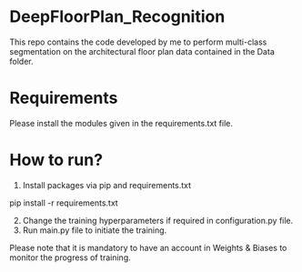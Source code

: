 # DeepFloorPlan_Recognition

This repo contains the code developed by me to perform multi-class segmentation on the architectural floor plan data contained in the Data folder.

# Requirements

Please install the modules given in the requirements.txt file. 

# How to run?
1. Install packages via pip and requirements.txt

  pip install -r requirements.txt

2. Change the training hyperparameters if required in configuration.py file.
3. Run main.py file to initiate the training.

Please note that it is mandatory to have an account in Weights & Biases to monitor the progress of training.
